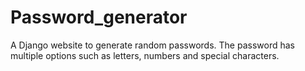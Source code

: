 # Password_generator
A Django website to generate random passwords. The password has multiple options such as letters, numbers and special characters.
